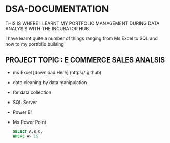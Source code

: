 # DSA-DOCUMENTATION
THIS IS WHERE I LEARNT MY PORTFOLIO MANAGEMENT DURING DATA ANALYSIS WITH THE INCUBATOR HUB
 
I have learnt quite a number of things ranging from Ms Excel to SQL and now to my portfolio builsing

 ## PROJECT TOPIC : E COMMERCE SALES ANALSIS
- ms Excel [download Here] (https//:github)
- data cleaning by data manipulation
- for data collection 
- SQL Server 
- Power BI
- Ms Power Point

  ``` SQL
  SELECT A,B,C,
  WHERE A> 15
  ```
